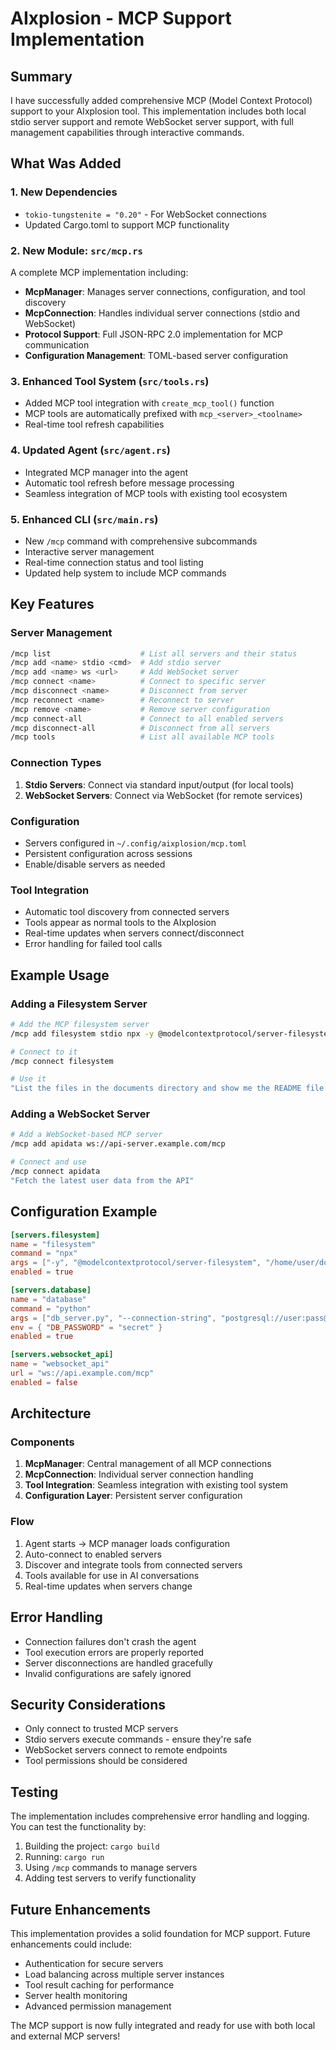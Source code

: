 # AIxplosion - MCP Support Implementation

## Summary

I have successfully added comprehensive MCP (Model Context Protocol) support to your AIxplosion tool. This implementation includes both local stdio server support and remote WebSocket server support, with full management capabilities through interactive commands.

## What Was Added

### 1. New Dependencies
- `tokio-tungstenite = "0.20"` - For WebSocket connections
- Updated Cargo.toml to support MCP functionality

### 2. New Module: `src/mcp.rs`
A complete MCP implementation including:
- **McpManager**: Manages server connections, configuration, and tool discovery
- **McpConnection**: Handles individual server connections (stdio and WebSocket)
- **Protocol Support**: Full JSON-RPC 2.0 implementation for MCP communication
- **Configuration Management**: TOML-based server configuration

### 3. Enhanced Tool System (`src/tools.rs`)
- Added MCP tool integration with `create_mcp_tool()` function
- MCP tools are automatically prefixed with `mcp_<server>_<toolname>`
- Real-time tool refresh capabilities

### 4. Updated Agent (`src/agent.rs`)
- Integrated MCP manager into the agent
- Automatic tool refresh before message processing
- Seamless integration of MCP tools with existing tool ecosystem

### 5. Enhanced CLI (`src/main.rs`)
- New `/mcp` command with comprehensive subcommands
- Interactive server management
- Real-time connection status and tool listing
- Updated help system to include MCP commands

## Key Features

### Server Management
```bash
/mcp list                    # List all servers and their status
/mcp add <name> stdio <cmd>  # Add stdio server
/mcp add <name> ws <url>     # Add WebSocket server
/mcp connect <name>          # Connect to specific server
/mcp disconnect <name>       # Disconnect from server
/mcp reconnect <name>        # Reconnect to server
/mcp remove <name>           # Remove server configuration
/mcp connect-all             # Connect to all enabled servers
/mcp disconnect-all          # Disconnect from all servers
/mcp tools                   # List all available MCP tools
```

### Connection Types
1. **Stdio Servers**: Connect via standard input/output (for local tools)
2. **WebSocket Servers**: Connect via WebSocket (for remote services)

### Configuration
- Servers configured in `~/.config/aixplosion/mcp.toml`
- Persistent configuration across sessions
- Enable/disable servers as needed

### Tool Integration
- Automatic tool discovery from connected servers
- Tools appear as normal tools to the AIxplosion
- Real-time updates when servers connect/disconnect
- Error handling for failed tool calls

## Example Usage

### Adding a Filesystem Server
```bash
# Add the MCP filesystem server
/mcp add filesystem stdio npx -y @modelcontextprotocol/server-filesystem /home/user/documents

# Connect to it
/mcp connect filesystem

# Use it
"List the files in the documents directory and show me the README file content"
```

### Adding a WebSocket Server
```bash
# Add a WebSocket-based MCP server
/mcp add apidata ws://api-server.example.com/mcp

# Connect and use
/mcp connect apidata
"Fetch the latest user data from the API"
```

## Configuration Example

```toml
[servers.filesystem]
name = "filesystem"
command = "npx"
args = ["-y", "@modelcontextprotocol/server-filesystem", "/home/user/documents"]
enabled = true

[servers.database]
name = "database"
command = "python"
args = ["db_server.py", "--connection-string", "postgresql://user:pass@localhost/db"]
env = { "DB_PASSWORD" = "secret" }
enabled = true

[servers.websocket_api]
name = "websocket_api"
url = "ws://api.example.com/mcp"
enabled = false
```

## Architecture

### Components
1. **McpManager**: Central management of all MCP connections
2. **McpConnection**: Individual server connection handling
3. **Tool Integration**: Seamless integration with existing tool system
4. **Configuration Layer**: Persistent server configuration

### Flow
1. Agent starts → MCP manager loads configuration
2. Auto-connect to enabled servers
3. Discover and integrate tools from connected servers
4. Tools available for use in AI conversations
5. Real-time updates when servers change

## Error Handling

- Connection failures don't crash the agent
- Tool execution errors are properly reported
- Server disconnections are handled gracefully
- Invalid configurations are safely ignored

## Security Considerations

- Only connect to trusted MCP servers
- Stdio servers execute commands - ensure they're safe
- WebSocket servers connect to remote endpoints
- Tool permissions should be considered

## Testing

The implementation includes comprehensive error handling and logging. You can test the functionality by:

1. Building the project: `cargo build`
2. Running: `cargo run`
3. Using `/mcp` commands to manage servers
4. Adding test servers to verify functionality

## Future Enhancements

This implementation provides a solid foundation for MCP support. Future enhancements could include:

- Authentication for secure servers
- Load balancing across multiple server instances
- Tool result caching for performance
- Server health monitoring
- Advanced permission management

The MCP support is now fully integrated and ready for use with both local and external MCP servers!